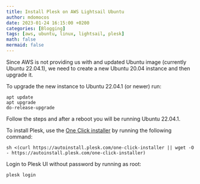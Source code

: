 ```yaml
---
title: Install Plesk on AWS Lightsail Ubuntu
author: mdomocos
date: 2023-01-24 16:15:00 +0200
categories: [Blogging]
tags: [aws, ubuntu, linux, lightsail, plesk]
math: false
mermaid: false
---
```


Since AWS is not providing us with and updated Ubuntu image (currently Ubuntu 22.04.1),
we need to create a new Ubuntu 20.04 instance and then upgrade it.


To upgrade the new instance to Ubuntu 22.04.1 (or newer) run:

```shell
apt update
apt upgrade
do-release-upgrade
```

Follow the steps and after a reboot you will be running Ubuntu 22.04.1.

To install Plesk, use the
[One Click installer](https://docs.plesk.com/en-US/obsidian/deployment-guide/plesk-installation-and-upgrade-on-single-server/1click-plesk-installation/installing-plesk-for-linux-in-one-click.76444/)
by running the following command:


```shell
sh <(curl https://autoinstall.plesk.com/one-click-installer || wget -O - https://autoinstall.plesk.com/one-click-installer)
```

Login to Plesk UI without password by running as root:

```shell
plesk login
```
